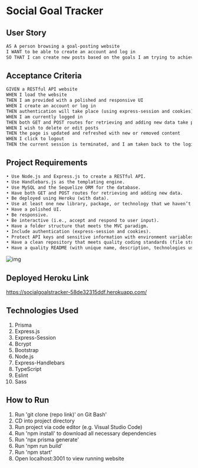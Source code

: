 # Social Goal Tracker

## User Story

```md
AS A person browsing a goal-posting website
I WANT to be able to create an account and log in
SO THAT I can create new posts based on the goals I am trying to achieve
```

## Acceptance Criteria

```md
GIVEN a RESTful API website
WHEN I load the website
THEN I am provided with a polished and responsive UI
WHEN I create an account or log in
THEN authentication will take place (using express-session and cookies)
WHEN I am currently logged in
THEN both GET and POST routes for retrieving and adding new data take place (for creating new posts)
WHEN I wish to delete or edit posts
THEN the page is updated and refreshed with new or removed content
WHEN I click to logout
THEN the current session is terminated, and I am taken back to the login screen
```

## Project Requirements

```md
• Use Node.js and Express.js to create a RESTful API.
• Use Handlebars.js as the templating engine.
• Use MySQL and the Sequelize ORM for the database.
• Have both GET and POST routes for retrieving and adding new data.
• Be deployed using Heroku (with data).
• Use at least one new library, package, or technology that we haven’t discussed.
• Have a polished UI.
• Be responsive.
• Be interactive (i.e., accept and respond to user input).
• Have a folder structure that meets the MVC paradigm.
• Include authentication (express-session and cookies).
• Protect API keys and sensitive information with environment variables.
• Have a clean repository that meets quality coding standards (file structure, naming conventions, follows best practices for class/id naming conventions, indentation, quality comments, etc.).
• Have a quality README (with unique name, description, technologies used, screenshot, and link to deployed application).
```

![img](./src/main/assets/social-goals-tracker-screenshot-2.png)

## Deployed Heroku Link

https://socialgoalstracker-58de32315ddf.herokuapp.com/

## Technologies Used

1. Prisma
2. Express.js
3. Express-Session
4. Bcrypt
5. Bootstrap
6. Node.js
7. Express-Handlebars
8. TypeScript
9. Eslint
10. Sass

## How to Run

1. Run 'git clone (repo link)' on Git Bash'
2. CD into project directory
3. Run project via code editor (e.g. Visual Studio Code)
4. Run 'npm install' to download all necessary dependencies
5. Run 'npx prisma generate'
6. Run 'npm run build'
7. Run 'npm start'
8. Open localhost:3001 to view running website
